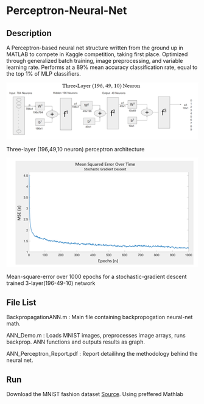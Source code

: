 # Perceptron-Neural-Net

## Description

A Perceptron-based neural net structure written from the ground up in MATLAB to compete in Kaggle competition, taking first place.
Optimized through generalized batch training, image preprocessing, and variable learning rate.
Performs at a 89% mean accuracy classification rate, equal to the top 1% of MLP classifiers.

![Architecture](structure.png)

Three-layer (196,49,10 neuron) perceptron architecture

![MSE](MSE.png)

Mean-square-error over 1000 epochs for a stochastic-gradient descent trained
3-layer(196-49-10) network

## File List

BackpropagationANN.m : Main file containing backpropogation neural-net math.

ANN_Demo.m : Loads MNIST images, preprocesses image arrays, runs backprop. ANN functions and outputs results as graph.

ANN_Perceptron_Report.pdf : Report detailihng the methodology behind the neural net.

## Run

Download the MNIST fashion dataset [Source](https://www.kaggle.com/datasets/zalando-research/fashionmnist). Using preffered Mathlab 
